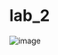 # lab_2
![image](https://github.com/pudovana/lab_2/assets/124800948/81735c3e-5b30-4c5e-ad49-70405d850a71)
